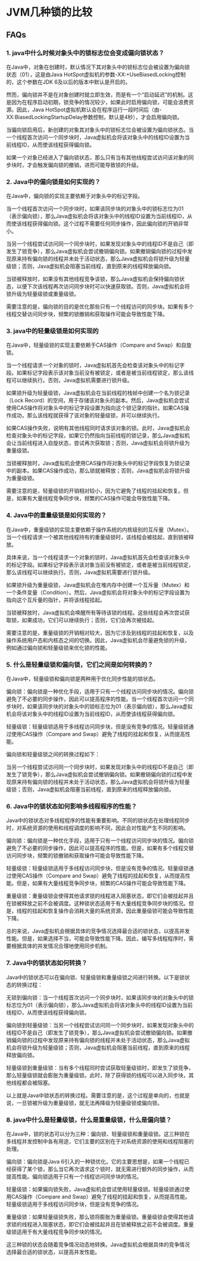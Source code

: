 # JVM几种锁的比较

## FAQs

### 1. java中什么时候对象头中的锁标志位会变成偏向锁状态？

在Java中，对象在创建时，默认情况下其对象头中的锁标志位会被设置为偏向锁状态（01），这是由Java HotSpot虚拟机的参数-XX:+UseBiasedLocking控制的，这个参数在JDK 6及以后的版本中默认是开启的。

然而，偏向锁并不是在对象创建时就立即生效，而是有一个“启动延迟”的机制。这是因为在程序启动初期，锁竞争的情况较少，如果此时启用偏向锁，可能会浪费资源。因此，Java HotSpot虚拟机默认会在程序运行一段时间后（由-XX:BiasedLockingStartupDelay参数控制，默认是4秒），才会启用偏向锁。

当偏向锁启用后，新创建的对象其对象头中的锁标志位会被设置为偏向锁状态。当一个线程首次访问一个同步块时，Java虚拟机会将该对象头中的线程ID设置为当前线程ID，从而使该线程获得偏向锁。

如果一个对象已经进入了偏向锁状态，那么只有当有其他线程尝试访问该对象的同步块时，才会触发偏向锁的撤销，进而可能导致锁的升级。

### 2. Java中的偏向锁是如何实现的？

在Java中，偏向锁的实现主要依赖于对象头中的标记字段。

当一个线程首次访问一个同步块时，如果该同步块的对象头中的锁标志位为01（表示偏向锁），那么Java虚拟机会将该对象头中的线程ID设置为当前线程ID，从而使该线程获得偏向锁。这个过程不需要任何同步操作，因此偏向锁的开销非常小。

当另一个线程尝试访问同一个同步块时，如果发现对象头中的线程ID不是自己（即发生了锁竞争），那么Java虚拟机会尝试撤销偏向锁。如果撤销偏向锁的过程中发现原来持有偏向锁的线程并未处于活动状态，那么Java虚拟机会将锁升级为轻量级锁；否则，Java虚拟机会阻塞当前线程，直到原来的线程释放偏向锁。

当锁被释放时，如果没有其他线程竞争该锁，那么Java虚拟机会保持偏向锁状态，以便下次该线程再次访问同步块时可以快速获取锁。否则，Java虚拟机会将锁升级为轻量级锁或重量级锁。

需要注意的是，偏向锁的目的是优化那些只有一个线程访问的同步块。如果有多个线程交替访问同步块，频繁的锁撤销和获取操作可能会导致性能下降。

### 3. java中的轻量级锁是如何实现的

在Java中，轻量级锁的实现主要依赖于CAS操作（Compare and Swap）和自旋锁。

当一个线程请求一个对象的锁时，Java虚拟机首先会检查该对象头中的标记字段。如果标记字段表示该对象当前没有被锁定，或者是被当前线程锁定，那么该线程可以继续执行。否则，Java虚拟机需要进行锁升级。

如果锁升级为轻量级锁，Java虚拟机会在当前线程的栈帧中创建一个名为锁记录（Lock Record）的空间，用于存储该对象头的副本。然后，Java虚拟机会尝试使用CAS操作将对象头中的标记字段设置为指向这个锁记录的指针。如果CAS操作成功，那么该线程就获得了该对象的轻量级锁，并可以继续执行。

如果CAS操作失败，说明有其他线程同时请求该对象的锁。此时，Java虚拟机会检查对象头中的标记字段，如果它仍然指向当前线程的锁记录，那么Java虚拟机会让当前线程进入自旋状态，尝试再次获取锁；否则，Java虚拟机会将锁升级为重量级锁。

当锁被释放时，Java虚拟机会使用CAS操作将对象头中的标记字段恢复为锁记录中的副本。如果CAS操作成功，那么锁就被释放；否则，Java虚拟机会将锁升级为重量级锁。

需要注意的是，轻量级锁的开销相对较小，因为它避免了线程的挂起和恢复。但是，如果有大量线程竞争同步块，频繁的CAS操作可能会导致性能下降。

### 4. Java中的重量级锁是如何实现的？

在Java中，重量级锁的实现主要依赖于操作系统的内核级别的互斥量（Mutex）。当一个线程请求一个被其他线程持有的重量级锁时，该线程会被挂起，直到锁被释放。

具体来说，当一个线程请求一个对象的锁时，Java虚拟机首先会检查该对象头中的标记字段。如果标记字段表示该对象当前没有被锁定，或者是被当前线程锁定，那么该线程可以继续执行。否则，Java虚拟机需要进行锁升级。

如果锁升级为重量级锁，Java虚拟机会在堆内存中创建一个互斥量（Mutex）和一个条件变量（Condition）。然后，Java虚拟机会将对象头中的标记字段设置为指向这个互斥量的指针，并将该线程挂起。

当锁被释放时，Java虚拟机会唤醒所有等待该锁的线程。这些线程会再次尝试获取锁，如果成功，它们可以继续执行；否则，它们会再次被挂起。

需要注意的是，重量级锁的开销相对较大，因为它涉及到线程的挂起和恢复，以及操作系统用户态和内核态之间的切换。因此，Java虚拟机会尽量避免锁的升级，例如通过偏向锁和轻量级锁来优化锁的性能。

### 5. 什么是轻量级锁和偏向锁，它们之间是如何转换的？

在Java中，轻量级锁和偏向锁是两种用于优化同步性能的锁状态。

偏向锁：偏向锁是一种优化手段，适用于只有一个线程访问同步块的情况。偏向锁避免了不必要的同步操作，因此可以提高程序的性能。当一个线程首次访问一个同步块时，如果该同步块的对象头中的锁标志位为01（表示偏向锁），那么Java虚拟机会将该对象头中的线程ID设置为当前线程ID，从而使该线程获得偏向锁。

轻量级锁：轻量级锁适用于多线程访问同步块，但是没有竞争的情况。轻量级锁通过使用CAS操作（Compare and Swap）避免了线程的挂起和恢复，从而提高性能。

偏向锁和轻量级锁之间的转换过程如下：

当另一个线程尝试访问同一个同步块时，如果发现对象头中的线程ID不是自己（即发生了锁竞争），那么Java虚拟机会尝试撤销偏向锁。如果撤销偏向锁的过程中发现原来持有偏向锁的线程并未处于活动状态，那么Java虚拟机会将锁升级为轻量级锁；否则，Java虚拟机会阻塞当前线程，直到原来的线程释放偏向锁。

### 6. Java中的锁状态如何影响多线程程序的性能？

Java中的锁状态对多线程程序的性能有重要影响。不同的锁状态在处理线程同步时，对系统资源的使用和线程调度的影响不同，因此会对性能产生不同的影响。

偏向锁：偏向锁是一种优化手段，适用于只有一个线程访问同步块的情况。偏向锁避免了不必要的同步操作，因此可以提高程序的性能。但是，如果有多个线程交替访问同步块，频繁的锁撤销和获取操作可能会导致性能下降。

轻量级锁：轻量级锁适用于多线程访问同步块，但是没有竞争的情况。轻量级锁通过使用CAS操作（Compare and Swap）避免了线程的挂起和恢复，从而提高性能。但是，如果有大量线程竞争同步块，频繁的CAS操作可能会导致性能下降。

重量级锁：重量级锁会使得其他请求锁的线程进入阻塞状态，即它们会被挂起并且在锁被释放之前不会被调度。这种锁状态适用于有大量线程竞争同步块的情况。但是，线程的挂起和恢复操作会消耗大量的系统资源，因此重量级锁可能会导致性能下降。

总的来说，Java虚拟机会根据具体的竞争情况选择最合适的锁状态，以提高并发性能。但是，如果选择不当，可能会导致性能下降。因此，编写多线程程序时，需要根据具体的并发情况合理地使用同步机制。

### 7. Java中的锁状态如何转换？

Java中的锁状态可以在偏向锁、轻量级锁和重量级锁之间进行转换。以下是锁状态的转换过程：

无锁到偏向锁：当一个线程首次访问一个同步块时，如果该同步块的对象头中的锁标志位为01（表示偏向锁），那么Java虚拟机会将该对象头中的线程ID设置为当前线程ID，从而使该线程获得偏向锁。

偏向锁到轻量级锁：当另一个线程尝试访问同一个同步块时，如果发现对象头中的线程ID不是自己（即发生了锁竞争），那么Java虚拟机会尝试撤销偏向锁。如果撤销偏向锁的过程中发现原来持有偏向锁的线程并未处于活动状态，那么Java虚拟机会将锁升级为轻量级锁；否则，Java虚拟机会阻塞当前线程，直到原来的线程释放偏向锁。

轻量级锁到重量级锁：当有多个线程同时尝试获取轻量级锁时，即发生了锁竞争，那么轻量级锁就会膨胀为重量级锁。此时，除了获得锁的线程可以进入同步块，其他线程都会被阻塞。

以上就是Java中锁状态的转换过程。需要注意的是，这个过程是单向的，也就是说，一旦锁被升级为重量级锁，就无法再降级为轻量级锁或偏向锁。

### 8. java中什么是轻量级锁，什么是重量级锁，什么是偏向锁？

在Java中，锁的状态可以分为三种：偏向锁、轻量级锁和重量级锁。这三种锁在多线程并发控制中各有用途，它们主要的区别在于对系统资源的使用和线程阻塞的处理。

偏向锁：偏向锁是Java 6引入的一种锁优化。它的主要思想是，如果一个线程已经获得了某个锁，那么当它再次请求这个锁时，就无需进行额外的同步操作，从而提高性能。偏向锁适用于只有一个线程访问同步块的情况。

轻量级锁：如果偏向锁失败，Java虚拟机会尝试使用轻量级锁。轻量级锁通过使用CAS操作（Compare and Swap）避免了线程的挂起和恢复，从而提高性能。轻量级锁适用于多线程访问同步块，但是没有竞争的情况。

重量级锁：如果轻量级锁失败，那么锁将膨胀为重量级锁。重量级锁会使得其他请求锁的线程进入阻塞状态，即它们会被挂起并且在锁被释放之前不会被调度。重量级锁适用于有大量线程竞争同步块的情况。

这三种锁的状态会随着竞争情况动态地转换。Java虚拟机会根据具体的竞争情况选择最合适的锁状态，以提高并发性能。
